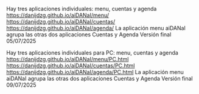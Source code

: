 Hay tres aplicaciones individuales: menu, cuentas y agenda
https://danijdzg.github.io/aiDANaI/menu/
https://danijdzg.github.io/aiDANaI/cuentas/
https://danijdzg.github.io/aiDANaI/agenda/
La aplicación menu aiDANaI agrupa las otras dos aplicaciones Cuentas y Agenda
Versión final 05/07/2025

Hay tres aplicaciones individuales para PC: menu, cuentas y agenda
https://danijdzg.github.io/aiDANaI/menu/PC.html
https://danijdzg.github.io/aiDANaI/cuentas/PC.html
https://danijdzg.github.io/aiDANaI/agenda/PC.html
La aplicación menu aiDANaI agrupa las otras dos aplicaciones Cuentas y Agenda
Versión final 09/07/2025
